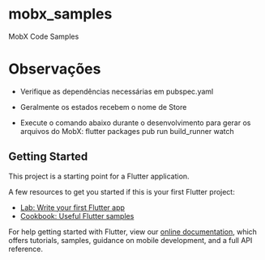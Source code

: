 # mobx_samples

MobX Code Samples

# Observações
- Verifique as dependências necessárias em pubspec.yaml

- Geralmente os estados recebem o nome de Store

- Execute o comando abaixo durante o desenvolvimento para gerar os arquivos do MobX:
flutter packages pub run build_runner watch

## Getting Started

This project is a starting point for a Flutter application.

A few resources to get you started if this is your first Flutter project:

- [Lab: Write your first Flutter app](https://flutter.dev/docs/get-started/codelab)
- [Cookbook: Useful Flutter samples](https://flutter.dev/docs/cookbook)

For help getting started with Flutter, view our
[online documentation](https://flutter.dev/docs), which offers tutorials,
samples, guidance on mobile development, and a full API reference.

